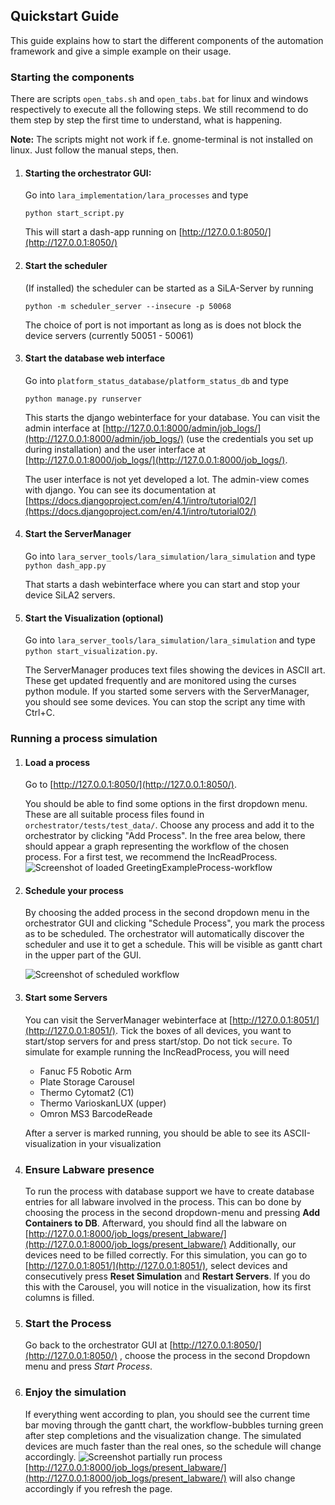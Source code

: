 ## Quickstart Guide

This guide explains how to start the different components of the automation framework and give a simple example on their usage.

### Starting the components

There are scripts `open_tabs.sh` and `open_tabs.bat` for linux and windows respectively
to execute all the following steps.
We still recommend to do them step by step the first time to understand,
what is happening.

**Note:** The scripts might not work if f.e. gnome-terminal is not installed on linux.
Just follow the manual steps, then.

1. #### Starting the orchestrator GUI:
    Go into `lara_implementation/lara_processes` and type
    
    `python start_script.py`
    
    This will start a dash-app running on [http://127.0.0.1:8050/](http://127.0.0.1:8050/)

2. #### Start the scheduler
    
    (If installed) the scheduler can be started as a SiLA-Server by running
    
    `python -m scheduler_server --insecure -p 50068` 
    
    The choice of port is not important as long as is does not block the device servers (currently 50051 - 50061) 

3. #### Start the database web interface
    Go into `platform_status_database/platform_status_db` and type
    
    `python manage.py runserver`

    This starts the django webinterface for your database. You can visit the admin interface
    at [http://127.0.0.1:8000/admin/job_logs/](http://127.0.0.1:8000/admin/job_logs/) (use the credentials you set up during installation)
    and the user interface at [http://127.0.0.1:8000/job_logs/](http://127.0.0.1:8000/job_logs/).

    The user interface is not yet developed a lot. The admin-view comes with django.
    You can see its documentation at [https://docs.djangoproject.com/en/4.1/intro/tutorial02/](https://docs.djangoproject.com/en/4.1/intro/tutorial02/)

4. #### Start the ServerManager
    
    Go into `lara_server_tools/lara_simulation/lara_simulation` and type
    `python dash_app.py` 

    That starts a dash webinterface where you can start and stop your device SiLA2 servers.

5. #### Start the Visualization (optional)
    
    Go into `lara_server_tools/lara_simulation/lara_simulation` and type
    `python start_visualization.py`.
    
    The ServerManager produces text files showing the devices in ASCII art.
    These get updated frequently and are monitored using the curses python module.
    If you started some servers with the ServerManager, you should see some devices.
    You can stop the script any time with Ctrl+C.

### Running a process simulation


1. #### Load a process
    Go to [http://127.0.0.1:8050/](http://127.0.0.1:8050/).

    You should be able to find some options in the first dropdown menu. These are all suitable process files found in
    `orchestrator/tests/test_data/`. Choose any process and add it to the orchestrator by clicking "Add Process". In the free area below,
    there should appear a graph representing the workflow of the chosen process.
    For a first test, we recommend the IncReadProcess.
    ![Screenshot of loaded GreetingExampleProcess-workflow](/images/workflow.png "Workflow")

2. #### Schedule your process
    
    By choosing the added process in the second dropdown menu in the orchestrator GUI and clicking "Schedule Process", you mark the process as to be scheduled. The orchestrator will automatically discover the scheduler and use it to get a schedule. This will be visible as gantt chart in the upper part of the GUI.
    
    ![Screenshot of scheduled workflow](/images/schedule.png "Schedule")

3. #### Start some Servers
    You can visit the ServerManager webinterface at [http://127.0.0.1:8051/](http://127.0.0.1:8051/).
    Tick the boxes of all devices, you want to start/stop servers for and press start/stop.
    Do not tick `secure`.
    To simulate for example running the IncReadProcess, you will need 

    - Fanuc F5 Robotic Arm
    - Plate Storage Carousel
    - Thermo Cytomat2 (C1)
    - Thermo VarioskanLUX (upper)
    - Omron MS3 BarcodeReade
    
    After a server is marked running, you should be able to see its ASCII-visualization in your visualization

4. ### Ensure Labware presence
    To run the process with database support we have to create database entries for all labware involved in the process.
    This can bo done by choosing the process in the second dropdown-menu and pressing __Add Containers to DB__.
    Afterward, you should find all the labware on [http://127.0.0.1:8000/job_logs/present_labware/](http://127.0.0.1:8000/job_logs/present_labware/)
    Additionally, our devices need to be filled correctly. For this simulation, 
    you can go to [http://127.0.0.1:8051/](http://127.0.0.1:8051/), select devices and 
    consecutively press __Reset Simulation__ and __Restart Servers__. If you do this with the Carousel,
    you will notice in the visualization, how its first columns is filled.

5. ### Start the Process

    Go back to the orchestrator GUI at [http://127.0.0.1:8050/](http://127.0.0.1:8050/)
    , choose the process in the second Dropdown menu and press _Start Process_.

6. ### Enjoy the simulation
    
    If everything went according to plan, you should see the current time bar moving through
    the gantt chart, the workflow-bubbles turning green after step completions and the visualization change.
    The simulated devices are much faster than the real ones, so the schedule will change accordingly.
    ![Screenshot partially run process](/images/running.png "Running Process")
    [http://127.0.0.1:8000/job_logs/present_labware/](http://127.0.0.1:8000/job_logs/present_labware/) will also change accordingly if you refresh the page.
